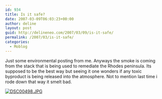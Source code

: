 ```yaml
---
id: 934
title: Is it safe?
date: 2007-03-09T06:03:23+00:00
author: deline
layout: post
guid: http://delineneo.com/2007/03/09/is-it-safe/
permalink: /2007/03/is-it-safe/
categories:
  - Moblog
---
```

Just some environmental posting from me. Anyways the smoke is coming from the stack that is being used to remediate the Rhodes peninsula. Its supposed to be the best way but seeing it one wonders if any toxic byproduct is being released into the atmosphere. Not to mention last time i rode down that way it smelt bad.

<!--Mime Type of File is image/jpeg -->

<div>
  <a href="http://delineneo.com/wp-photos/20070308-130322-1.jpg"><img src="http://delineneo.com/wp-photos/thumb.20070308-130322-1.jpg" alt="DSC00498.JPG" /></a>
</div>